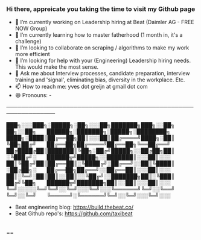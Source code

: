 ### Hi there, appreicate you taking the time to visit my Github page 

- 🔭 I’m currently working on Leadership hiring at Beat (Daimler AG - FREE NOW Group)
- 🌱 I’m currently learning how to master fatherhood (1 month in, it's a challenge)
- 👯 I’m looking to collaborate on scraping / algorithms to make my work more efficient
- 🤔 I’m looking for help with your (Engineering) Leadership hiring needs. This would make the most sense. 
- 💬 Ask me about Interview processes, candidate preparation, interview training and 'signal', eliminating bias, diversity in the workplace. Etc.
- 📫 How to reach me: yves dot greijn at gmail dot com
- 😄 Pronouns: -

───────────────────────────────────────────────────────────────



███╗░░░███╗░█████╗░██╗░░░██╗███████╗███╗░░██╗  ██╗░░██╗  ██████╗░███████╗░█████╗░████████╗
████╗░████║██╔══██╗██║░░░██║██╔════╝████╗░██║  ╚██╗██╔╝  ██╔══██╗██╔════╝██╔══██╗╚══██╔══╝
██╔████╔██║███████║╚██╗░██╔╝█████╗░░██╔██╗██║  ░╚███╔╝░  ██████╦╝█████╗░░███████║░░░██║░░░
██║╚██╔╝██║██╔══██║░╚████╔╝░██╔══╝░░██║╚████║  ░██╔██╗░  ██╔══██╗██╔══╝░░██╔══██║░░░██║░░░
██║░╚═╝░██║██║░░██║░░╚██╔╝░░███████╗██║░╚███║  ██╔╝╚██╗  ██████╦╝███████╗██║░░██║░░░██║░░░
╚═╝░░░░░╚═╝╚═╝░░╚═╝░░░╚═╝░░░╚══════╝╚═╝░░╚══╝  ╚═╝░░╚═╝  ╚═════╝░╚══════╝╚═╝░░╚═╝░░░╚═╝░░░

- Beat engineering blog: https://build.thebeat.co/
- Beat Github repo's: https://github.com/taxibeat

--
-


